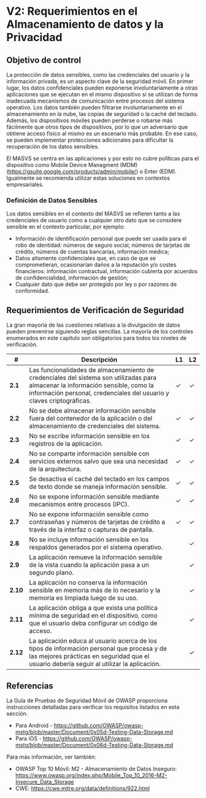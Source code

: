 # V2: Requerimientos en el Almacenamiento de datos y la Privacidad

## Objetivo de control

La protección de datos sensibles, como las credenciales del usuario y la información privada, es un aspecto clave de la seguridad móvil. En primer lugar, los datos confidenciales pueden exponerse involuntariamente a otras aplicaciones que se ejecutan en el mismo dispositivo si se utilizan de forma inadecuada mecanismos de comunicación entre procesos del sistema operativo. Los datos también pueden filtrarse involuntariamente en el almacenamiento en la nube, las copias de seguridad o la caché del teclado. Además, los dispositivos móviles pueden perderse o robarse más fácilmente que otros tipos de dispositivos, por lo que un adversario que obtiene acceso físico al mismo es un escenario más probable. En ese caso, se pueden implementar protecciones adicionales para dificultar la recuperación de los datos sensibles.

El MASVS se centra en las aplicaciones y por esto no cubre políticas para el dispositivo como Mobile Device Managment (MDM) (<https://gsuite.google.com/products/admin/mobile/>) o Enter (EDM). Igualmente se recomienda utilizar estas soluciones en contextos empresariales.

### Definición de Datos Sensibles

Los datos sensibles en el contexto del MASVS se refieren tanto a las credenciales de usuario como a cualquier otro dato que se considere sensible en el contexto particular, por ejemplo:

- Información de identificación personal que puede ser usada para el robo de identidad: números de seguro social, números de tarjetas de crédito, números de cuentas bancarias, información médica;
- Datos altamente confidenciales que, en caso de que se comprometieran, ocasionarían daños a la reputación y/o costes financieros: información contractual, información cubierta por acuerdos de confidencialidad, información de gestión;
- Cualquier dato que debe ser protegido por ley o por razones de conformidad.

<div style="page-break-after: always;"></div>

## Requerimientos de Verificación de Seguridad

La gran mayoría de las cuestiones relativas a la divulgación de datos pueden prevenirse siguiendo reglas sencillas. La mayoría de los controles enumerados en este capítulo son obligatorios para todos los niveles de verificación.

| # | Descripción | L1 | L2 |
| --- | --- | --- | --- |
| **2.1** | Las funcionalidades de almacenamiento de credenciales del sistema son utilizadas para almacenar la información sensible, como la información personal, credenciales del usuario y claves criptográficas. | ✓ | ✓ |
| **2.2** | No se debe almacenar información sensible fuera del contenedor de la aplicación o del almacenamiento de credenciales del sistema. | ✓ | ✓ |
| **2.3** | No se escribe información sensible en los registros de la aplicación. | ✓ | ✓ |
| **2.4** | No se comparte información sensible con servicios externos salvo que sea una necesidad de la arquitectura. | ✓ | ✓ |
| **2.5** | Se desactiva el caché del teclado en los campos de texto donde se maneja información sensible. | ✓ | ✓ |
| **2.6** | No se expone información sensible mediante mecanismos entre procesos (IPC). | ✓ | ✓ |
| **2.7** | No se expone información sensible como contraseñas y números de tarjetas de crédito a través de la interfaz o capturas de pantalla. | ✓ | ✓ |
| **2.8** | No se incluye información sensible en los respaldos generados por el sistema operativo. |   | ✓ |
| **2.9** | La aplicación remueve la información sensible de la vista cuando la aplicación pasa a un segundo plano. |  | ✓ |
| **2.10** | La aplicación no conserva la información sensible en memoria más de lo necesario y la memoria es limpiada luego de su uso. |  | ✓ |
| **2.11** | La aplicación obliga a que exista una política mínima de seguridad en el dispositivo, como que el usuario deba configurar un código de acceso. |  | ✓ |
| **2.12** | La aplicación educa al usuario acerca de los tipos de información personal que procesa y de las mejores prácticas en seguridad que el usuario debería seguir al utilizar la aplicación. |  | ✓ |

<div style="page-break-after: always;"></div>

## Referencias

La Guía de Pruebas de Seguridad Móvil de OWASP proporciona instrucciones detalladas para verificar los requisitos listados en esta sección.

- Para Android - <https://github.com/OWASP/owasp-mstg/blob/master/Document/0x05d-Testing-Data-Storage.md>
- Para iOS - <https://github.com/OWASP/owasp-mstg/blob/master/Document/0x06d-Testing-Data-Storage.md>

Para más información, ver también:

- OWASP Top 10 Móvil: M2 - Almacenamiento de Datos Inseguro: <https://www.owasp.org/index.php/Mobile_Top_10_2016-M2-Insecure_Data_Storage>
- CWE: <https://cwe.mitre.org/data/definitions/922.html>
